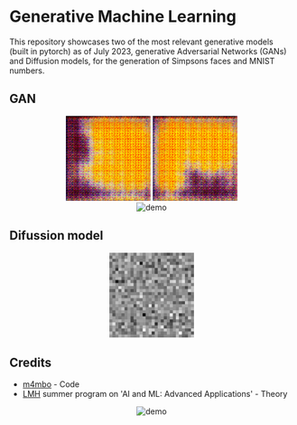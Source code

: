 # Generative Machine Learning

This repository showcases two of the most relevant generative models (built in pytorch) as of July 2023, generative Adversarial Networks (GANs) and Diffusion models, for the generation of Simpsons faces and MNIST numbers.

## GAN

<div align="center">
  <img src="res/homer.gif" alt="demo" width="150"/>
  <img src="res/marge.gif" alt="demo" width="150"/>
</div>

<div align="center">
  <img src="res/1x10.gif" alt="demo" width="700"/>
</div>


## Difussion model

<div align="center">
  <img src="res/generated_images.gif" alt="demo" width="150"/>
</div>

## Credits

* [m4mbo](https://github.com/m4mbo) - Code
* [LMH](https://www.lmh.ox.ac.uk/) summer program on 'AI and ML: Advanced Applications' - Theory

<div align="center">
  <img src="res/variety.gif" alt="demo" width="800"/>
</div>
